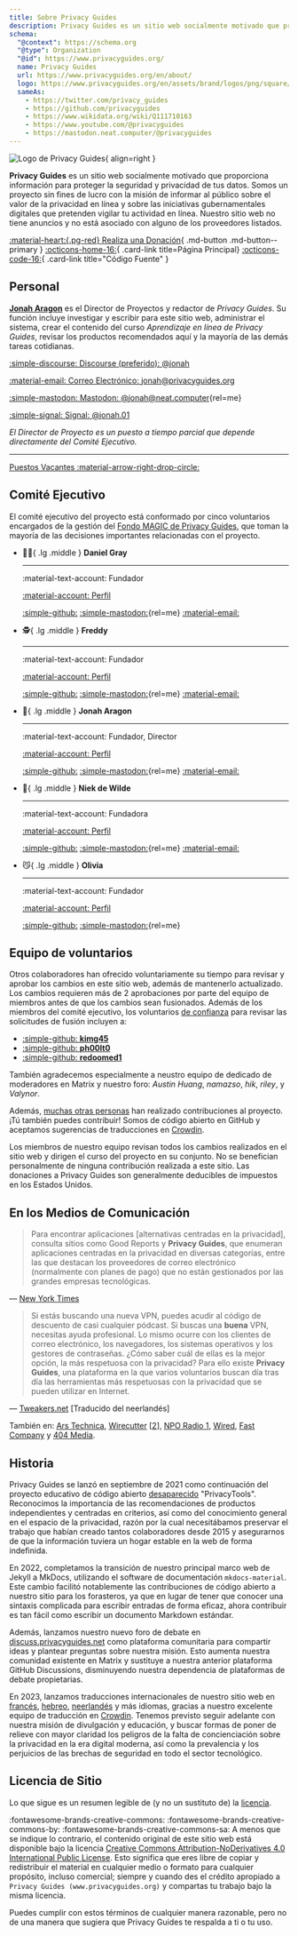 ```yaml
---
title: Sobre Privacy Guides
description: Privacy Guides es un sitio web socialmente motivado que proporciona información para proteger la seguridad y privacidad de tus datos.
schema:
  "@context": https://schema.org
  "@type": Organization
  "@id": https://www.privacyguides.org/
  name: Privacy Guides
  url: https://www.privacyguides.org/en/about/
  logo: https://www.privacyguides.org/en/assets/brand/logos/png/square/pg-yellow.png
  sameAs:
    - https://twitter.com/privacy_guides
    - https://github.com/privacyguides
    - https://www.wikidata.org/wiki/Q111710163
    - https://www.youtube.com/@privacyguides
    - https://mastodon.neat.computer/@privacyguides
---
```


![Logo de Privacy Guides](assets/brand/logos/png/square/pg-yellow.png){ align=right }

**Privacy Guides** es un sitio web socialmente motivado que proporciona información para proteger la seguridad y privacidad de tus datos. Somos un proyecto sin fines de lucro con la misión de informar al público sobre el valor de la privacidad en línea y sobre las iniciativas gubernamentales digitales que pretenden vigilar tu actividad en línea. Nuestro sitio web no tiene anuncios y no está asociado con alguno de los proveedores listados.

[:material-heart:{.pg-red} Realiza una Donación](about/donate.md){ .md-button .md-button--primary }
[:octicons-home-16:](https://www.privacyguides.org){ .card-link title=Página Principal}
[:octicons-code-16:](https://github.com/privacyguides/privacyguides.org){ .card-link title="Código Fuente" }

## Personal

[**Jonah Aragon**](https://www.jonaharagon.com) es el Director de Proyectos y redactor de _Privacy Guides_. Su función incluye investigar y escribir para este sitio web, administrar el sistema, crear el contenido del curso _Aprendizaje en línea de Privacy Guides_, revisar los productos recomendados aquí y la mayoría de las demás tareas cotidianas.

<div class="grid" markdown>

[:simple-discourse: Discourse (preferido): @jonah](https://discuss.privacyguides.net/u/jonah)

[:material-email: Correo Electrónico: jonah@privacyguides.org](mailto:jonah@privacyguides.org)

[:simple-mastodon: Mastodon: @jonah@neat.computer](https://mastodon.neat.computer/@jonah "@jonah@neat.computer"){rel=me}

[:simple-signal: Signal: @jonah.01](https://signal.me/#eu/dDtlmTPv09utyEJPwCHq8UYs-AVOPlys8weinr7alfdylK5G-LNIX7GasDNJdV6y)

</div>

_El Director de Proyecto es un puesto a tiempo parcial que depende directamente del Comité Ejecutivo._

---

[Puestos Vacantes :material-arrow-right-drop-circle:](about/jobs.md)

## Comité Ejecutivo

<!-- markdownlint-disable MD030 -->

El comité ejecutivo del proyecto está conformado por cinco voluntarios encargados de la gestión del [Fondo MAGIC de Privacy Guides](https://magicgrants.org/funds/privacy_guides), que toman la mayoría de las decisiones importantes relacionadas con el proyecto.

<div class="grid cards" markdown>

- :polar_bear:{ .lg .middle } **Daniel Gray**

  ---

  :material-text-account: Fundador

  [:material-account: Perfil](https://discuss.privacyguides.net/u/dngray)

  [:simple-github:](https://github.com/dngray "GitHub")
  [:simple-mastodon:](https://mastodon.social/@dngray "@dngray@mastodon.social"){rel=me}
  [:material-email:](mailto:dngray@privacyguides.org "Correo electrónico")

- :detective:{ .lg .middle } **Freddy**

  ---

  :material-text-account: Fundador

  [:material-account: Perfil](https://discuss.privacyguides.net/u/freddy)

  [:simple-github:](https://github.com/freddy-m "GitHub")
  [:simple-mastodon:](https://social.lol/@freddy "@freddy@social.lol"){rel=me}
  [:material-email:](mailto:freddy@privacyguides.org "Correo electrónico")

- :robot:{ .lg .middle } **Jonah Aragon**

  ---

  :material-text-account: Fundador, Director

  [:material-account: Perfil](https://discuss.privacyguides.net/u/jonah)

  [:simple-github:](https://github.com/jonaharagon "GitHub")
  [:simple-mastodon:](https://mastodon.neat.computer/@jonah "@jonah@neat.computer"){rel=me}
  [:material-email:](mailto:jonah@privacyguides.org "Correo electrónico")

- :cactus:{ .lg .middle } **Niek de Wilde**

  ---

  :material-text-account: Fundadora

  [:material-account: Perfil](https://discuss.privacyguides.net/u/Niek-de-Wilde)

  [:simple-github:](https://github.com/blacklight447 "GitHub")
  [:simple-mastodon:](https://mastodon.social/@blacklight447 "@blacklight447@mastodon.social"){rel=me}
  [:material-email:](mailto:niekdewilde@privacyguides.org "Correo electrónico")

- :smirk_cat:{ .lg .middle } **Olivia**

  ---

  :material-text-account: Fundador

  [:material-account: Perfil](https://discuss.privacyguides.net/u/olivia)

  [:simple-github:](https://github.com/hook9 "GitHub")
  [:simple-mastodon:](https://mastodon.neat.computer/@oliviablob "@oliviablob@neat.computer"){rel=me}

</div>

## Equipo de voluntarios

Otros colaboradores han ofrecido voluntariamente su tiempo para revisar y aprobar los cambios en este sitio web, además de mantenerlo actualizado. Los cambios requieren más de 2 aprobaciones por parte del equipo de miembros antes de que los cambios sean fusionados. Además de los miembros del comité ejecutivo, los voluntarios [de confianza](https://github.com/orgs/privacyguides/people) para revisar las solicitudes de fusión incluyen a:

<div class="grid cards" markdown>

- [:simple-github: **kimg45**](https://github.com/kimg45)
- [:simple-github: **ph00lt0**](https://github.com/ph00lt0)
- [:simple-github: **redoomed1**](https://github.com/redoomed1)

</div>

También agradecemos especialmente a neustro equipo de dedicado de moderadores en Matrix y nuestro foro: _Austin Huang_, _namazso_, _hik_, _riley_, y _Valynor_.

Además, [muchas otras personas](about/contributors.md) han realizado contribuciones al proyecto. ¡Tú también puedes contribuir! Somos de código abierto en GitHub y aceptamos sugerencias de traducciones en [Crowdin](https://crowdin.com/project/privacyguides).

Los miembros de nuestro equipo revisan todos los cambios realizados en el sitio web y dirigen el curso del proyecto en su conjunto. No se benefician personalmente de ninguna contribución realizada a este sitio. Las donaciones a Privacy Guides son generalmente deducibles de impuestos en los Estados Unidos.

## En los Medios de Comunicación

> Para encontrar aplicaciones [alternativas centradas en la privacidad], consulta sitios como Good Reports y **Privacy Guides**, que enumeran aplicaciones centradas en la privacidad en diversas categorías, entre las que destacan los proveedores de correo electrónico (normalmente con planes de pago) que no están gestionados por las grandes empresas tecnológicas.

— [New York Times](https://nytimes.com/wirecutter/guides/online-security-social-media-privacy)

> Si estás buscando una nueva VPN, puedes acudir al código de descuento de casi cualquier pódcast. Si buscas una **buena** VPN, necesitas ayuda profesional. Lo mismo ocurre con los clientes de correo electrónico, los navegadores, los sistemas operativos y los gestores de contraseñas. ¿Cómo saber cuál de ellas es la mejor opción, la más respetuosa con la privacidad? Para ello existe **Privacy Guides**, una plataforma en la que varios voluntarios buscan día tras día las herramientas más respetuosas con la privacidad que se pueden utilizar en Internet.

— [Tweakers.net](https://tweakers.net/reviews/10568/op-zoek-naar-privacyvriendelijke-tools-niek-de-wilde-van-privacy-guides.html) [Traducido del neerlandés]

También en: [Ars Technica](https://arstechnica.com/gadgets/2022/02/is-firefox-ok), [Wirecutter](https://nytimes.com/wirecutter/guides/practical-guide-to-securing-windows-pc) [[2](https://nytimes.com/wirecutter/guides/practical-guide-to-securing-your-mac)], [NPO Radio 1](https://nporadio1.nl/nieuws/binnenland/8eaff3a2-8b29-4f63-9b74-36d2b28b1fe1/ooit-online-eens-wat-doms-geplaatst-ga-jezelf-eens-googlen-en-kijk-dan-wat-je-tegenkomt), [Wired](https://wired.com/story/firefox-mozilla-2022), [Fast Company](https://fastcompany.com/91167564/mozilla-wants-you-to-love-firefox-again) y [404 Media](https://404media.co/privacy-service-optery-faces-backlash-after-plan-to-send-openai-user-data).

## Historia

Privacy Guides se lanzó en septiembre de 2021 como continuación del proyecto educativo de código abierto [desaparecido](about/privacytools.md) "PrivacyTools". Reconocimos la importancia de las recomendaciones de productos independientes y centradas en criterios, así como del conocimiento general en el espacio de la privacidad, razón por la cual necesitábamos preservar el trabajo que habían creado tantos colaboradores desde 2015 y asegurarnos de que la información tuviera un hogar estable en la web de forma indefinida.

En 2022, completamos la transición de nuestro principal marco web de Jekyll a MkDocs, utilizando el software de documentación `mkdocs-material`. Este cambio facilitó notablemente las contribuciones de código abierto a nuestro sitio para los forasteros, ya que en lugar de tener que conocer una sintaxis complicada para escribir entradas de forma eficaz, ahora contribuir es tan fácil como escribir un documento Markdown estándar.

Además, lanzamos nuestro nuevo foro de debate en [discuss.privacyguides.net](https://discuss.privacyguides.net) como plataforma comunitaria para compartir ideas y plantear preguntas sobre nuestra misión. Esto aumenta nuestra comunidad existente en Matrix y sustituye a nuestra anterior plataforma GitHub Discussions, disminuyendo nuestra dependencia de plataformas de debate propietarias.

En 2023, lanzamos traducciones internacionales de nuestro sitio web en [francés](https://www.privacyguides.org/fr/), [hebreo](https://www.privacyguides.org/he/), [neerlandés](https://www.privacyguides.org/nl/) y más idiomas, gracias a nuestro excelente equipo de traducción en [Crowdin](https://crowdin.com/project/privacyguides). Tenemos previsto seguir adelante con nuestra misión de divulgación y educación, y buscar formas de poner de relieve con mayor claridad los peligros de la falta de concienciación sobre la privacidad en la era digital moderna, así como la prevalencia y los perjuicios de las brechas de seguridad en todo el sector tecnológico.

## Licencia de Sitio

<div class="admonition danger" markdown>

Lo que sigue es un resumen legible de (y no un sustituto de) la [licencia](https://github.com/privacyguides/privacyguides.org/blob/main/README.md#license).

</div>

:fontawesome-brands-creative-commons: :fontawesome-brands-creative-commons-by: :fontawesome-brands-creative-commons-sa: A menos que se indique lo contrario, el contenido original de este sitio web está disponible bajo la licencia [Creative Commons Attribution-NoDerivatives 4.0 International Public License](https://github.com/privacyguides/privacyguides.org/blob/main/LICENSE). Esto significa que eres libre de copiar y redistribuir el material en cualquier medio o formato para cualquier propósito, incluso comercial; siempre y cuando des el crédito apropiado a `Privacy Guides (www.privacyguides.org)` y compartas tu trabajo bajo la misma licencia.

Puedes cumplir con estos términos de cualquier manera razonable, pero no de una manera que sugiera que Privacy Guides te respalda a ti o tu uso.
